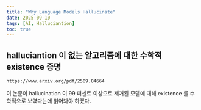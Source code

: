```yaml
---
title: "Why Language Models Hallucinate"
date: 2025-09-10
tags: [AI, Halluciantion]
toc: true
---
```

## halluciantion 이 없는 알고리즘에 대한 수학적 existence 증명
```
https://www.arxiv.org/pdf/2509.04664
```
이 논문이 hallucination 이 99 퍼센트 이상으로 제거된 모델에 대해 existence 를 수학적으로 보였다는데 
읽어봐야 하겠다.